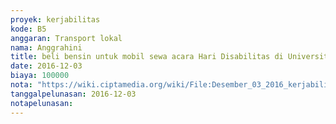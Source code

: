 ```yaml
---
proyek: kerjabilitas
kode: B5
anggaran: Transport lokal
nama: Anggrahini
title: beli bensin untuk mobil sewa acara Hari Disabilitas di Universitas Kristen Satya Wacana Salatiga
date: 2016-12-03
biaya: 100000
nota: "https://wiki.ciptamedia.org/wiki/File:Desember_03_2016_kerjabilitas_B5_bensin_mobil_sewa_inok.jpg"
tanggalpelunasan: 2016-12-03
notapelunasan:
---
```

